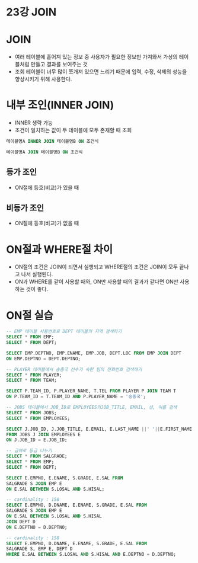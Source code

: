 # 23강 JOIN

# JOIN

- 여러 테이블에 흩어져 있는 정보 중 사용자가 필요한 정보만 가져와서
가상의 테이블처럼 만들고 결과를 보여주는 것
- 조회 테이블이 너무 많이 쪼개져 있으면 느리기 때문에
입력, 수정, 삭제의 성능을 향상시키기 위해 사용한다.

# 내부 조인(INNER JOIN)

- INNER 생략 가능
- 조건이 일치하는 값이 두 테이블에 모두 존재할 때 조회

```sql
테이블명A INNER JOIN 테이블명B ON 조건식
```

```sql
테이블명A JOIN 테이블명B ON 조건식
```

## 등가 조인

- ON절에 등호(비교)가 있을 때

## 비등가 조인

- ON절에 등호(비교)가 없을 때

# ON절과 WHERE절 차이

- ON절의 조건은 JOIN이 되면서 실행되고
WHERE절의 조건은 JOIN이 모두 끝나고 나서 실행된다.
- ON과 WHERE를 같이 사용할 때와, ON만 사용할 때의 결과가 같다면
ON만 사용하는 것이 좋다.

# ON절 실습

```sql
-- EMP 테이블 사용번호로 DEPT 테이블의 지역 검색하기
SELECT * FROM EMP;
SELECT * FROM DEPT;

SELECT EMP.DEPTNO, EMP.ENAME, EMP.JOB, DEPT.LOC FROM EMP JOIN DEPT
ON EMP.DEPTNO = DEPT.DEPTNO;
```

```sql
-- PLAYER 테이블에서 송종국 선수가 속한 팀의 전화번호 검색하기
SELECT * FROM PLAYER;
SELECT * FROM TEAM;

SELECT P.TEAM_ID, P.PLAYER_NAME, T.TEL FROM PLAYER P JOIN TEAM T
ON P.TEAM_ID = T.TEAM_ID AND P.PLAYER_NAME = '송종국';
```

```sql
-- JOBS 테이블에서 JOB_ID로 EMPLOYEES의JOB_TITLE, EMAIL, 성, 이름 검색
SELECT * FROM JOBS;
SELECT * FROM EMPLOYEES;

SELECT J.JOB_ID, J.JOB_TITLE, E.EMAIL, E.LAST_NAME ||' '||E.FIRST_NAME 이름
FROM JOBS J JOIN EMPLOYEES E
ON J.JOB_ID = E.JOB_ID;
```

```sql
-- 급여로 등급 나누기
SELECT * FROM SALGRADE;
SELECT * FROM EMP;
SELECT * FROM DEPT;

SELECT E.EMPNO, E.ENAME, S.GRADE, E.SAL FROM 
SALGRADE S JOIN EMP E
ON E.SAL BETWEEN S.LOSAL AND S.HISAL;

-- cardinality : 158
SELECT E.EMPNO, D.DNAME, E.ENAME, S.GRADE, E.SAL FROM 
SALGRADE S JOIN EMP E
ON E.SAL BETWEEN S.LOSAL AND S.HISAL
JOIN DEPT D
ON E.DEPTNO = D.DEPTNO;

-- cardinality : 158
SELECT E.EMPNO, D.DNAME, E.ENAME, S.GRADE, E.SAL FROM
SALGRADE S, EMP E, DEPT D
WHERE E.SAL BETWEEN S.LOSAL AND S.HISAL AND E.DEPTNO = D.DEPTNO;
```